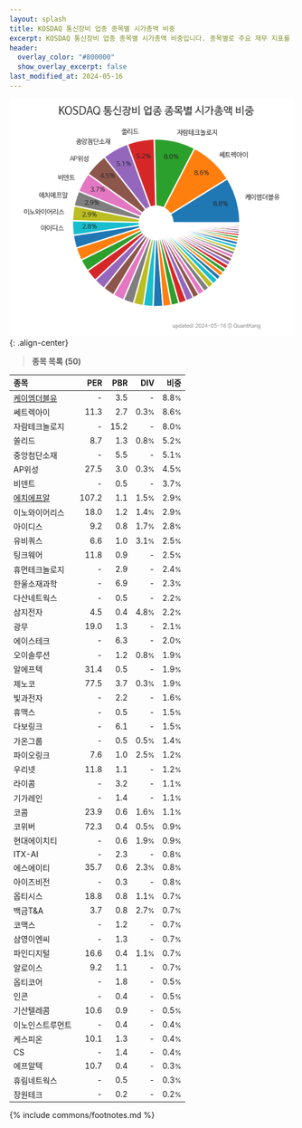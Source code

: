 ```yaml
---
layout: splash
title: KOSDAQ 통신장비 업종 종목별 시가총액 비중
excerpt: KOSDAQ 통신장비 업종 종목별 시가총액 비중입니다. 종목별로 주요 재무 지표를 함께 표시합니다.
header:
  overlay_color: "#800000"
  show_overlay_excerpt: false
last_modified_at: 2024-05-16
---
```



![KOSDAQ 통신장비 업종 종목별 시가총액 비중](/stats/sector/images/kosdaq_업종_통신장비_종목.png){: .align-center}


> **종목 목록 (50)**<a id="list"></a>

| **종목** | **PER** | **PBR** | **DIV** | **비중** |
| :------- | ------: | ------: | ------: | -------: |
| [케이엠더블유](/032500/) | - | 3.5 | - | 8.8<small>%</small> |
| 쎄트렉아이 | 11.3 | 2.7 | 0.3<small>%</small> | 8.6<small>%</small> |
| 자람테크놀로지 | - | 15.2 | - | 8.0<small>%</small> |
| 쏠리드 | 8.7 | 1.3 | 0.8<small>%</small> | 5.2<small>%</small> |
| 중앙첨단소재 | - | 5.5 | - | 5.1<small>%</small> |
| AP위성 | 27.5 | 3.0 | 0.3<small>%</small> | 4.5<small>%</small> |
| 비덴트 | - | 0.5 | - | 3.7<small>%</small> |
| [에치에프알](/230240/) | 107.2 | 1.1 | 1.5<small>%</small> | 2.9<small>%</small> |
| 이노와이어리스 | 18.0 | 1.2 | 1.4<small>%</small> | 2.9<small>%</small> |
| 아이디스 | 9.2 | 0.8 | 1.7<small>%</small> | 2.8<small>%</small> |
| 유비쿼스 | 6.6 | 1.0 | 3.1<small>%</small> | 2.5<small>%</small> |
| 팅크웨어 | 11.8 | 0.9 | - | 2.5<small>%</small> |
| 휴먼테크놀로지 | - | 2.9 | - | 2.4<small>%</small> |
| 한울소재과학 | - | 6.9 | - | 2.3<small>%</small> |
| 다산네트웍스 | - | 0.5 | - | 2.2<small>%</small> |
| 삼지전자 | 4.5 | 0.4 | 4.8<small>%</small> | 2.2<small>%</small> |
| 광무 | 19.0 | 1.3 | - | 2.1<small>%</small> |
| 에이스테크 | - | 6.3 | - | 2.0<small>%</small> |
| 오이솔루션 | - | 1.2 | 0.8<small>%</small> | 1.9<small>%</small> |
| 알에프텍 | 31.4 | 0.5 | - | 1.9<small>%</small> |
| 제노코 | 77.5 | 3.7 | 0.3<small>%</small> | 1.9<small>%</small> |
| 빛과전자 | - | 2.2 | - | 1.6<small>%</small> |
| 휴맥스 | - | 0.5 | - | 1.5<small>%</small> |
| 다보링크 | - | 6.1 | - | 1.5<small>%</small> |
| 가온그룹 | - | 0.5 | 0.5<small>%</small> | 1.4<small>%</small> |
| 파이오링크 | 7.6 | 1.0 | 2.5<small>%</small> | 1.2<small>%</small> |
| 우리넷 | 11.8 | 1.1 | - | 1.2<small>%</small> |
| 라이콤 | - | 3.2 | - | 1.1<small>%</small> |
| 기가레인 | - | 1.4 | - | 1.1<small>%</small> |
| 코콤 | 23.9 | 0.6 | 1.6<small>%</small> | 1.1<small>%</small> |
| 코위버 | 72.3 | 0.4 | 0.5<small>%</small> | 0.9<small>%</small> |
| 현대에이치티 | - | 0.6 | 1.9<small>%</small> | 0.9<small>%</small> |
| ITX-AI | - | 2.3 | - | 0.8<small>%</small> |
| 에스에이티 | 35.7 | 0.6 | 2.3<small>%</small> | 0.8<small>%</small> |
| 아이즈비전 | - | 0.3 | - | 0.8<small>%</small> |
| 옵티시스 | 18.8 | 0.8 | 1.1<small>%</small> | 0.7<small>%</small> |
| 백금T&A | 3.7 | 0.8 | 2.7<small>%</small> | 0.7<small>%</small> |
| 코맥스 | - | 1.2 | - | 0.7<small>%</small> |
| 삼영이엔씨 | - | 1.3 | - | 0.7<small>%</small> |
| 파인디지털 | 16.6 | 0.4 | 1.1<small>%</small> | 0.7<small>%</small> |
| 알로이스 | 9.2 | 1.1 | - | 0.7<small>%</small> |
| 옵티코어 | - | 1.8 | - | 0.5<small>%</small> |
| 인콘 | - | 0.4 | - | 0.5<small>%</small> |
| 기산텔레콤 | 10.6 | 0.9 | - | 0.5<small>%</small> |
| 이노인스트루먼트 | - | 0.4 | - | 0.4<small>%</small> |
| 케스피온 | 10.1 | 1.3 | - | 0.4<small>%</small> |
| CS | - | 1.4 | - | 0.4<small>%</small> |
| 에프알텍 | 10.7 | 0.4 | - | 0.3<small>%</small> |
| 휴림네트웍스 | - | 0.5 | - | 0.3<small>%</small> |
| 장원테크 | - | 0.2 | - | 0.2<small>%</small> |

{% include commons/footnotes.md %}